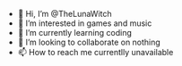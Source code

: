 - 👋 Hi, I’m @TheLunaWitch
- 👀 I’m interested in games and music
- 🌱 I’m currently learning coding
- 💞️ I’m looking to collaborate on nothing
- 📫 How to reach me currentlly unavailable

<!---
TheLunaWitch/TheLunaWitch is a ✨ special ✨ repository because its `README.md` (this file) appears on your GitHub profile.
You can click the Preview link to take a look at your changes.
--->
